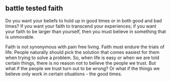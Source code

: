 ## battle tested faith
Do you want your beliefs to hold up in good times or in both good and bad times? If you want your faith to transcend your experiences; if you want your faith to be larger than yourself, then you must believe in something that is unmovable. 

Faith is not synonymous with pain free living. Faith must endure the trials of life. People naturally should pick the solution that comes easiest for them when trying to solve a problem. So, when life is easy or when we are told certain things, there is no reason not to believe the people we trust. But what if the people we trust turn out to be wrong? Or what if the things we believe only work in certain situations - the good times.

